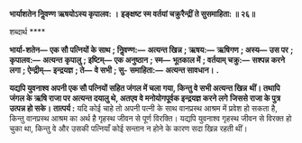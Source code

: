 **भार्याशतेन निॢवण्ण ऋषयोऽस्य कृपालव: ।** **इङ्क्षष्ट स्म वर्तयां चक्रुरैन्द्रीं ते सुसमाहिता: ॥ २६॥** 

शब्दार्थ **** 

**भार्या-शतेन—** **एक सौ पत्नियों के साथ** **; निॢवण्ण:—** **अत्यन्त खिन्न** **; ऋषय:—** **ऋषिगण** **; अस्य—** **उस पर** **; कृपालव:—** **अत्यन्त** **कृपालु** **; इष्टिम्—** **एक अनुष्ठान** **; स्म—** **भूतकाल में** **; वर्तयाम् चक्रु:—** **सश्पन्न करने लगा** **; ऐन्द्रीम्—** **इन्द्रयज्ञ** **; ते—** **वे सभी** **; सु-** **समाहिता:—** **अत्यन्त सावधान।** **.** 

**यद्यपि युवनाश्व अपनी एक सौ पत्नियों सहित जंगल में चला गया, किन्तु वे सभी अत्यन्त खिन्न** **थीं। तथापि जंगल के ऋषि राजा पर अत्यन्त दयालु थे, अतएव वे मनोयोगपूर्वक इन्द्रयज्ञ करने लगे** **जिससे राजा के पुत्र उत्पन्न हो सके।** **तात्पर्य :** यदि कोई चाहे तो अपनी पत्नी के साथ वानप्रस्थ आश्रम में प्रवेश हो सकता है, किन्तु वानप्रस्थ आश्रम का अर्थ है गृहस्थ जीवन से पूर्ण विरक्ति। यद्यपि युवनाश्व गृहस्थ जीवन से विरक्त हो चुका था, किन्तु वे और उसकी पत्नियाँ कोई सन्तान न होने के कारण सदा खिन्न रहती थीं।  